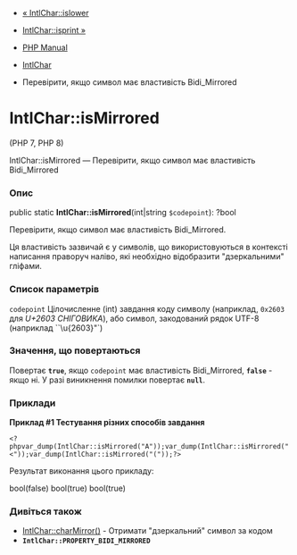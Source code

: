 - [« IntlChar::islower](intlchar.islower.md)
- [IntlChar::isprint »](intlchar.isprint.md)

- [PHP Manual](index.md)
- [IntlChar](class.intlchar.md)
- Перевірити, якщо символ має властивість Bidi_Mirrored

# IntlChar::isMirrored

(PHP 7, PHP 8)

IntlChar::isMirrored — Перевірити, якщо символ має властивість Bidi_Mirrored

### Опис

public static **IntlChar::isMirrored**(int\|string `$codepoint`): ?bool

Перевірити, якщо символ має властивість Bidi_Mirrored.

Ця властивість зазвичай є у символів, що використовуються в контексті написання
праворуч наліво, які необхідно відобразити "дзеркальними" гліфами.

### Список параметрів

`codepoint`
Цілочисленне (int) завдання коду символу (наприклад, `0x2603` для *U+2603
СНІГОВИКА*), або символ, закодований рядок UTF-8 (наприклад
``\u{2603}"`)

### Значення, що повертаються

Повертає **`true`**, якщо `codepoint` має властивість Bidi_Mirrored,
**`false`** - якщо ні. У разі виникнення помилки повертає
**`null`**.

### Приклади

**Приклад #1 Тестування різних способів завдання**

` <?phpvar_dump(IntlChar::isMirrored("A"));var_dump(IntlChar::isMirrored("<"));var_dump(IntlChar::isMirrored("("));?> `

Результат виконання цього прикладу:

bool(false)
bool(true)
bool(true)

### Дивіться також

- [IntlChar::charMirror()](intlchar.charmirror.md) - Отримати
"дзеркальний" символ за кодом
- **`IntlChar::PROPERTY_BIDI_MIRRORED`**
